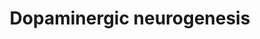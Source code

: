 ---
annotations:
- id: PW:0000394
  parent: signaling pathway
  type: Pathway Ontology
  value: dopamine signaling pathway
authors:
- Nsalomonis
- Egonw
- Khanspers
- Susan
- MaintBot
- Eweitz
citedin:
- link: PMC8962463
  title: Epigenome-wide DNA methylation profiling of conditioned pain modulation in
    individuals with non-specific chronic low back pain (2022)
communities:
- ontox
description: 'Converted to human from mouse: http://www.wikipathways.org/index.php/Pathway:WP1498.  Proteins
  on this pathway have targeted assays available via the [https://assays.cancer.gov/available_assays?wp_id=WP2855
  CPTAC Assay Portal]'
last-edited: 2023-04-25
ndex: f9a5ea73-8b65-11eb-9e72-0ac135e8bacf
organisms:
- Homo sapiens
redirect_from:
- /index.php/Pathway:WP2855
- /instance/WP2855
- /instance/WP2855_r126378
revision: r126378
schema-jsonld:
- '@context': https://schema.org/
  '@id': https://wikipathways.github.io/pathways/WP2855.html
  '@type': Dataset
  creator:
    '@type': Organization
    name: WikiPathways
  description: 'Converted to human from mouse: http://www.wikipathways.org/index.php/Pathway:WP1498.  Proteins
    on this pathway have targeted assays available via the [https://assays.cancer.gov/available_assays?wp_id=WP2855
    CPTAC Assay Portal]'
  keywords:
  - ALDH1A1
  - ASCL1
  - CDKN1C
  - DDC
  - EN1
  - EN2
  - FGF8
  - FOXA2
  - GBX2
  - GLI1
  - GLI2
  - LMX1A
  - LMX1B
  - MSX1
  - NEUROD1
  - NEUROG2
  - NKX2-2
  - NKX6-1
  - NR4A2
  - OTX2
  - PITX3
  - RET
  - Retinoic acid
  - SHH
  - SLC18A2
  - SLC6A3
  - SOX2
  - STAT3
  - TGFB1
  - TH
  - WNT1
  license: CC0
  name: Dopaminergic neurogenesis
seo: CreativeWork
title: Dopaminergic neurogenesis
wpid: WP2855
---
